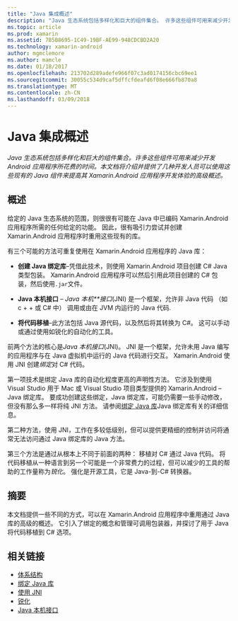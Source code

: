 ```yaml
---
title: "Java 集成概述"
description: "Java 生态系统包括多样化和巨大的组件集合。 许多这些组件可用来减少开发 Android 应用程序所花费的时间。 本文档将介绍并提供了几种开发人员可以使用这些现有的 Java 组件来提高其 Xamarin.Android 应用程序开发体验的高级概述。"
ms.topic: article
ms.prod: xamarin
ms.assetid: 7B5B8695-1C49-19BF-AE99-948CDCBD2A20
ms.technology: xamarin-android
author: mgmclemore
ms.author: mamcle
ms.date: 01/18/2017
ms.openlocfilehash: 213702d289adefe966f07c3ad0174156cbc69ee1
ms.sourcegitcommit: 30055c534d9caf5dffcfdeafd6f08e666fb870a8
ms.translationtype: MT
ms.contentlocale: zh-CN
ms.lasthandoff: 03/09/2018
---
```

# <a name="java-integration-overview"></a>Java 集成概述

_Java 生态系统包括多样化和巨大的组件集合。许多这些组件可用来减少开发 Android 应用程序所花费的时间。本文档将介绍并提供了几种开发人员可以使用这些现有的 Java 组件来提高其 Xamarin.Android 应用程序开发体验的高级概述。_


## <a name="overview"></a>概述

给定的 Java 生态系统的范围，则很很有可能在 Java 中已编码 Xamarin.Android 应用程序所需的任何给定的功能。 因此，很有吸引力尝试并创建 Xamarin.Android 应用程序时重用这些现有的库。 

有三个可能的方法可重复使用在 Xamarin.Android 应用程序的 Java 库： 

-   **创建 Java 绑定库**&ndash;凭借此技术，则使用 Xamarin.Android 项目创建 C# Java 类型包装。 Xamarin.Android 应用程序可以然后引用此项目创建的 C# 包装，然后使用`.jar`文件。 

-   **Java 本机接口** &ndash; *Java 本机**接口*(JNI) 是一个框架，允许非 Java 代码 （如 c + + 或 C# 中） 调用或由在 JVM 内运行的 Java 代码. 

-   **将代码移植**&ndash;此方法包括 Java 源代码，以及然后将其转换为 C#。 这可以手动或通过使用如锐化的自动化的工具。 

前两个方法的核心是*Java 本机接口*(JNI)。 JNI 是一个框架，允许未用 Java 编写的应用程序与在 Java 虚拟机中运行的 Java 代码进行交互。 Xamarin.Android 使用 JNI 创建*绑定*对 C# 代码。 

第一项技术是绑定 Java 库的自动化程度更高的声明性方法。 它涉及到使用 Visual Studio 用于 Mac 或 Visual Studio 项目类型提供的 Xamarin.Android &ndash; Java 绑定库。 要成功创建这些绑定，Java 绑定库，可能仍需要一些手动修改，但没有那么多一样将纯 JNI 方法。 请参阅[绑定 Java 库](~/android/platform/binding-java-library/index.md)Java 绑定库有关的详细信息。 

第二种方法，使用 JNI，工作在多较低级别，但可以提供更精细的控制并访问将通常无法访问通过 Java 绑定库的 Java 方法。 

第三个方法是通过从根本上不同于前面的两种： 移植对 C# 通过 Java 代码。 将代码移植从一种语言到另一个可能是一个非常费力的过程，但可以减少的工具的帮助的工作量称为*锐化*。 强化是开源工具，它是 Java-到-C# 转换器。 



## <a name="summary"></a>摘要

本文档提供一些不同的方式，可以在 Xamarin.Android 应用程序中重用通过 Java 库的高级的概述。 它引入了绑定的概念和管理可调用包装器，并探讨了用于 Java 将代码移植到 C# 选项。 


## <a name="related-links"></a>相关链接

- [体系结构](~/android/internals/architecture.md)
- [绑定 Java 库](~/android/platform/binding-java-library/index.md)
- [使用 JNI](~/android/platform/java-integration/working-with-jni.md)
- [锐化](https://github.com/slluis/sharpen)
- [Java 本机接口](http://docs.oracle.com/javase/7/docs/technotes~/jni/index.html)
